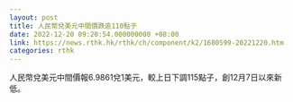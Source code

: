 ```yaml
---
layout: post
title: 人民幣兌美元中間價跌逾110點子
date: 2022-12-20 09:20:54.000000000 +08:00
link: https://news.rthk.hk/rthk/ch/component/k2/1680599-20221220.htm
categories: rthk
---
```


人民幣兌美元中間價報6.9861兌1美元，較上日下調115點子，創12月7日以來新低。
